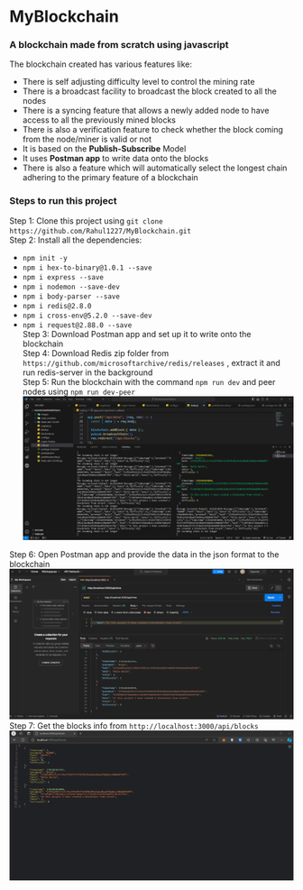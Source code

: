 # MyBlockchain
### A blockchain made from scratch using javascript
The blockchain created has various features like:
- There is self adjusting difficulty level to control the mining rate
- There is a broadcast facility to broadcast the block created to all the nodes
- There is a syncing feature that allows a newly added node to have access to all the previously mined blocks
- There is also a verification feature to check whether the block coming from the node/miner is valid or not
- It is based on the **Publish-Subscribe** Model
- It uses **Postman app** to write data onto the blocks
- There is also a feature which will automatically select the longest chain adhering to the primary feature of a blockchain
### Steps to run this project
Step 1: Clone this project using `git clone https://github.com/Rahul1227/MyBlockchain.git`<br>
Step 2: Install all the dependencies:
- `npm init -y` 
- `npm i hex-to-binary@1.0.1 --save`
- `npm i express --save`
- `npm i nodemon --save-dev`
- `npm i body-parser --save`
- `npm i redis@2.8.0`
- `npm i cross-env@5.2.0 --save-dev`
- `npm i request@2.88.0 --save`<br>
Step 3: Download Postman app and set up it to write onto the blockchain<br>
Step 4: Download Redis zip folder from `https://github.com/microsoftarchive/redis/releases` , extract it and run redis-server in the background<br>
Step 5: Run the blockchain with the command  `npm run dev` and peer nodes using `npm run dev-peer`<br>
![VScode](https://github.com/Rahul1227/MyBlockchain/blob/master/Images/VscodeTwoNodes.png)

Step 6: Open Postman app and provide the data in the json format to the blockchain<br>
![postman](https://github.com/Rahul1227/MyBlockchain/blob/master/Images/Postman.png)
Step 7: Get the blocks info from `http://localhost:3000/api/blocks`
![blocks](https://github.com/Rahul1227/MyBlockchain/blob/master/Images/Blocks_info.png)

